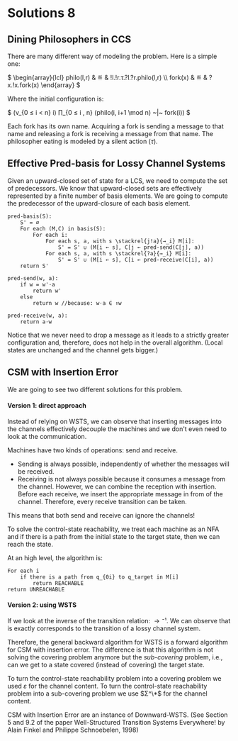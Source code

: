 # Solutions 8

## Dining Philosophers in CCS

There are many different way of modeling the problem.
Here is a simple one:

$
\begin{array}{lcl}
    philo(l,r) & ≝ & !l.!r.τ.?l.?r.philo(l,r) \\\\
    fork(x) & ≝ & ?x.!x.fork(x)
\end{array}
$

Where the initial configuration is:

$
(ν_{0 ≤ i < n} i) ∏_{0 ≤ i , n} (philo(i, i+1 \mod n) ~|~ fork(i))
$

Each fork has its own name.
Acquiring a fork is sending a message to that name and releasing a fork is receiving a message from that name.
The philosopher eating is modeled by a silent action ($τ$).

## Effective Pred-basis for Lossy Channel Systems

Given an upward-closed set of state for a LCS, we need to compute the set of predecessors.
We know that upward-closed sets are effectively represented by a finite number of basis elements.
We are going to compute the predecessor of the upward-closure of each basis element.

```
pred-basis(S):
    S' = ∅
    For each (M,C) in basis(S):
        For each i:
            For each s, a, with s \stackrel{j!a}{→_i} M[i]:
                S' = S' ∪ (M[i ← s], C[j ← pred-send(C[j], a))
            For each s, a, with s \stackrel{?a}{→_i} M[i]:
                S' = S' ∪ (M[i ← s], C[i ← pred-receive(C[i], a))
    return S'

pred-send(w, a):
    if w = w'⋅a
        return w'
    else
        return w //because: w⋅a ∈ ↑w

pred-receive(w, a):
    return a⋅w
```

Notice that we never need to drop a message as it leads to a strictly greater configuration and, therefore, does not help in the overall algorithm.
(Local states are unchanged and the channel gets bigger.)


## CSM with Insertion Error

We are going to see two different solutions for this problem.

#### Version 1: direct approach

Instead of relying on WSTS, we can observe that inserting messages into the channels effectively decouple the machines and we don't even need to look at the communication.

Machines have two kinds of operations: send and receive.
* Sending is always possible, independently of whether the messages will be received.
* Receiving is not always possible because it consumes a message from the channel.
  However, we can combine the reception with insertion.
  Before each receive, we insert the appropriate message in from of the channel.
  Therefore, every receive transition can be taken.

This means that both send and receive can ignore the channels!

To solve the control-state reachability, we treat each machine as an NFA and if there is a path from the initial state to the target state, then we can reach the state.

At an high level, the algorithm is:
```
For each i
    if there is a path from q_{0i} to q_target in M[i]
        return REACHABLE
return UNREACHABLE
```

#### Version 2: using WSTS

If we look at the inverse of the transition relation: $→⁻¹$.
We can observe that is exactly corresponds to the transition of a lossy channel system.

Therefore, the general backward algorithm for WSTS is a forward algorithm for CSM with insertion error.
The difference is that this algorithm is not solving the covering problem anymore but the _sub-covering_ problem, i.e., can we get to a state covered (instead of covering) the target state.

To turn the control-state reachability problem into a covering problem we used $ε$ for the channel content.
To turn the control-state reachability problem into a sub-covering problem we use $Σ^\*$ for the channel content.

CSM with Insertion Error are an instance of Downward-WSTS.
(See Section 5 and 9.2 of the paper Well-Structured Transition Systems Everywhere! by Alain Finkel and Philippe Schnoebelen, 1998)
